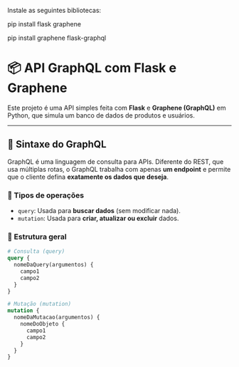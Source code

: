 Instale as seguintes bibliotecas:

pip install flask graphene

pip install graphene flask-graphql


# 📦 API GraphQL com Flask e Graphene

Este projeto é uma API simples feita com **Flask** e **Graphene (GraphQL)** em Python, que simula um banco de dados de produtos e usuários.

---

## 📘 Sintaxe do GraphQL

GraphQL é uma linguagem de consulta para APIs. Diferente do REST, que usa múltiplas rotas, o GraphQL trabalha com apenas **um endpoint** e permite que o cliente defina **exatamente os dados que deseja**.

### 🧩 Tipos de operações

- `query`: Usada para **buscar dados** (sem modificar nada).
- `mutation`: Usada para **criar, atualizar ou excluir** dados.

### 📐 Estrutura geral

```graphql
# Consulta (query)
query {
  nomeDaQuery(argumentos) {
    campo1
    campo2
  }
}

# Mutação (mutation)
mutation {
  nomeDaMutacao(argumentos) {
    nomeDoObjeto {
      campo1
      campo2
    }
  }
}
